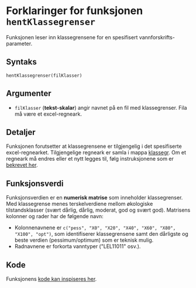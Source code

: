 # Forklaringer for funksjonen `hentKlassegrenser`

Funksjonen leser inn klassegrensene for en spesifisert vannforskrifts-parameter.


## Syntaks

```{r}
hentKlassegrenser(filKlasser)
```


## Argumenter

* `filKlasser` (**tekst-skalar**) angir navnet på en fil med klassegrenser. Fila må være et excel-regneark.


## Detaljer

Funksjonen forutsetter at klassegrensene er tilgjengelig i det spesifiserte excel-regnearket.
Tilgjengelige regneark er samla i mappa [klassegr](../klassegr/).
Om et regneark må endres eller et nytt legges til, følg instruksjonene som er [bekrevet her](param.md#hvordan-flere-vannforskriftsparametere-kan-gjøres-klar-til-bruk).


## Funksjonsverdi

Funksjonsverdien er en **numerisk matrise** som inneholder klassegrenser.
Med klassegrense menes terskelverdiene mellom økologiske tilstandsklasser (svært dårlig, dårlig, moderat, god og svært god).
Matrisens kolonner og rader har de følgende navn:

- Kolonnenavnene er `c("pess", "X0", "X20", "X40", "X60", "X80", "X100", "opt")`, som identifiserer klassegrensene samt den dårligste og beste verdien (pessimum/optimum) som er teknisk mulig.
- Radnavnene er forkorta vanntyper ("LEL11011" osv.).


## Kode

Funksjonens [kode kan inspiseres her](../R/hentKlassegrenser.R).

